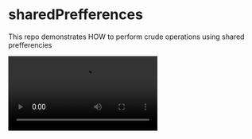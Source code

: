 # sharedPrefferences
This repo demonstrates HOW to perform crude operations using shared prefferencies 

 ![alt text](https://github.com/chrisribia/sharedPrefferences/blob/master/2019_10_11_13_31_12_trim.mp4)
